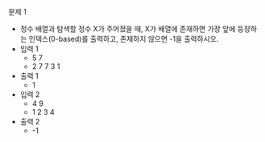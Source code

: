 문제 1
- 정수 배열과 탐색할 정수 X가 주어졌을 때, X가 배열에 존재하면 가장 앞에 등장하는 인덱스(0-based)를 출력하고, 존재하지 않으면 -1을 출력하시오.
- 입력 1 
  - 5 7
  - 2 7 7 3 1
- 출력 1
  - 1
- 입력 2
  - 4 9
  - 1 2 3 4
- 출력 2
  - -1

